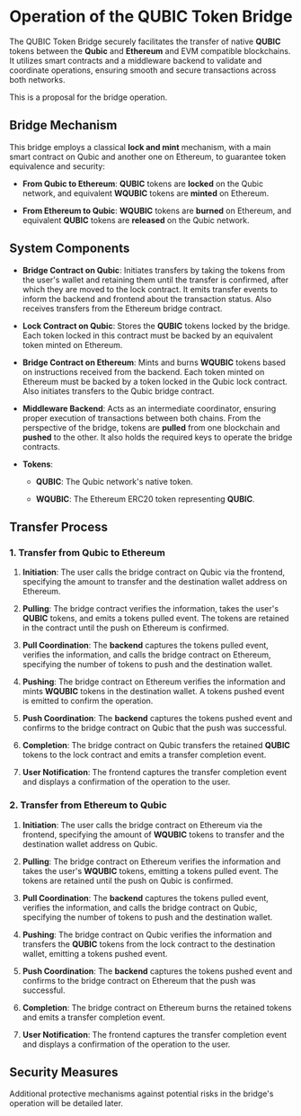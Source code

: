 Operation of the QUBIC Token Bridge
===================================

The QUBIC Token Bridge securely facilitates the transfer of native **QUBIC** tokens between the **Qubic** and **Ethereum** and EVM compatible blockchains. It utilizes smart contracts and a middleware backend to validate and coordinate operations, ensuring smooth and secure transactions across both networks.

This is a proposal for the bridge operation.

Bridge Mechanism
----------------

This bridge employs a classical **lock and mint** mechanism, with a main smart contract on Qubic and another one on Ethereum, to guarantee token equivalence and security:

*   **From Qubic to Ethereum**: **QUBIC** tokens are **locked** on the Qubic network, and equivalent **WQUBIC** tokens are **minted** on Ethereum.

*   **From Ethereum to Qubic**: **WQUBIC** tokens are **burned** on Ethereum, and equivalent **QUBIC** tokens are **released** on the Qubic network.

System Components
-----------------

*   **Bridge Contract on Qubic**: Initiates transfers by taking the tokens from the user's wallet and retaining them until the transfer is confirmed, after which they are moved to the lock contract. It emits transfer events to inform the backend and frontend about the transaction status. Also receives transfers from the Ethereum bridge contract.

*   **Lock Contract on Qubic**: Stores the **QUBIC** tokens locked by the bridge. Each token locked in this contract must be backed by an equivalent token minted on Ethereum.

*   **Bridge Contract on Ethereum**: Mints and burns **WQUBIC** tokens based on instructions received from the backend. Each token minted on Ethereum must be backed by a token locked in the Qubic lock contract. Also initiates transfers to the Qubic bridge contract.

*   **Middleware Backend**: Acts as an intermediate coordinator, ensuring proper execution of transactions between both chains. From the perspective of the bridge, tokens are **pulled** from one blockchain and **pushed** to the other. It also holds the required keys to operate the bridge contracts.

*   **Tokens**:

    *   **QUBIC**: The Qubic network's native token.

    *   **WQUBIC**: The Ethereum ERC20 token representing **QUBIC**.



Transfer Process
----------------

### 1\. Transfer from Qubic to Ethereum

1.  **Initiation**: The user calls the bridge contract on Qubic via the frontend, specifying the amount to transfer and the destination wallet address on Ethereum.

2.  **Pulling**: The bridge contract verifies the information, takes the user's **QUBIC** tokens, and emits a tokens pulled event. The tokens are retained in the contract until the push on Ethereum is confirmed.

3.  **Pull Coordination**: The **backend** captures the tokens pulled event, verifies the information, and calls the bridge contract on Ethereum, specifying the number of tokens to push and the destination wallet.

4.  **Pushing**: The bridge contract on Ethereum verifies the information and mints **WQUBIC** tokens in the destination wallet. A tokens pushed event is emitted to confirm the operation.

5.  **Push Coordination**: The **backend** captures the tokens pushed event and confirms to the bridge contract on Qubic that the push was successful.

6.  **Completion**: The bridge contract on Qubic transfers the retained **QUBIC** tokens to the lock contract and emits a transfer completion event.

7.  **User Notification**: The frontend captures the transfer completion event and displays a confirmation of the operation to the user.


### 2\. Transfer from Ethereum to Qubic

1.  **Initiation**: The user calls the bridge contract on Ethereum via the frontend, specifying the amount of **WQUBIC** tokens to transfer and the destination wallet address on Qubic.

2.  **Pulling**: The bridge contract on Ethereum verifies the information and takes the user's **WQUBIC** tokens, emitting a tokens pulled event. The tokens are retained until the push on Qubic is confirmed.

3.  **Pull Coordination**: The **backend** captures the tokens pulled event, verifies the information, and calls the bridge contract on Qubic, specifying the number of tokens to push and the destination wallet.

4.  **Pushing**: The bridge contract on Qubic verifies the information and transfers the **QUBIC** tokens from the lock contract to the destination wallet, emitting a tokens pushed event.

5.  **Push Coordination**: The **backend** captures the tokens pushed event and confirms to the bridge contract on Ethereum that the push was successful.

6.  **Completion**: The bridge contract on Ethereum burns the retained tokens and emits a transfer completion event.

7.  **User Notification**: The frontend captures the transfer completion event and displays a confirmation of the operation to the user.




Security Measures
-----------------

Additional protective mechanisms against potential risks in the bridge's operation will be detailed later.